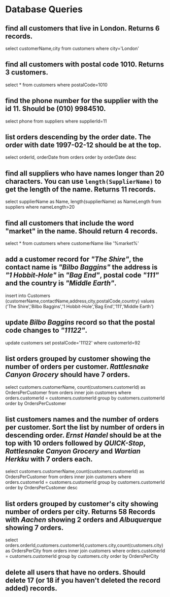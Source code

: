 # Database Queries

## find all customers that live in London. Returns 6 records.

select customerName,city 
from customers
where city='London'

## find all customers with postal code 1010. Returns 3 customers.

select * 
from customers
where postalCode=1010

## find the phone number for the supplier with the id 11. Should be (010) 9984510.

select phone 
from suppliers
where supplierId=11

## list orders descending by the order date. The order with date 1997-02-12 should be at the top.

select orderId, orderDate 
from orders
order by orderDate desc

## find all suppliers who have names longer than 20 characters. You can use `length(SupplierName)` to get the length of the name. Returns 11 records.

select 
supplierName as Name, 
length(supplierName) as NameLength 
from suppliers
where nameLength>20


## find all customers that include the word "market" in the name. Should return 4 records.

select * 
from customers
where customerName like '%market%'

## add a customer record for _"The Shire"_, the contact name is _"Bilbo Baggins"_ the address is _"1 Hobbit-Hole"_ in _"Bag End"_, postal code _"111"_ and the country is _"Middle Earth"_.

insert 
into Customers 
(customerName,contactName,address,city,postalCode,country) 
values ('The Shire','Bilbo Baggins','1 Hobbit-Hole','Bag End','111','Middle Earth')



## update _Bilbo Baggins_ record so that the postal code changes to _"11122"_.

update customers 
set postalCode='11122'
where customerId=92

## list orders grouped by customer showing the number of orders per customer. _Rattlesnake Canyon Grocery_ should have 7 orders.
select customers.customerName,
count(customers.customerId) as OrdersPerCustomer 
from orders
inner join customers
where orders.customerId = customers.customerId
group by customers.customerId
order by OrdersPerCustomer

## list customers names and the number of orders per customer. Sort the list by number of orders in descending order. _Ernst Handel_ should be at the top with 10 orders followed by _QUICK-Stop_, _Rattlesnake Canyon Grocery_ and _Wartian Herkku_ with 7 orders each.
select customers.customerName,count(customers.customerId) as OrdersPerCustomer from orders
inner join customers
where orders.customerId = customers.customerId
group by customers.customerId
order by OrdersPerCustomer desc

## list orders grouped by customer's city showing number of orders per city. Returns 58 Records with _Aachen_ showing 2 orders and _Albuquerque_ showing 7 orders.
select orders.orderId,customers.customerId,customers.city,count(customers.city) as OrdersPerCity from orders
inner join customers
where orders.customerId = customers.customerId
group by customers.city
order by OrdersPerCity

## delete all users that have no orders. Should delete 17 (or 18 if you haven't deleted the record added) records.
